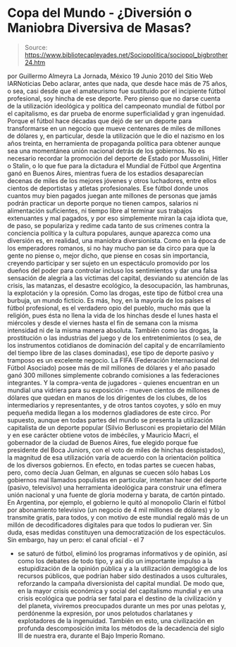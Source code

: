 # Copa del Mundo - ¿Diversión o Maniobra Diversiva de Masas?

> Source: https://www.bibliotecapleyades.net/Sociopolitica/sociopol_bigbrother24.htm

por Guillermo Almeyra
La Jornada, México
19 Junio 2010
del Sitio Web
IARNoticias
Debo aclarar, antes que nada, que desde hace más de 75 años, o sea, casi
desde que el amateurismo fue sustituido por el incipiente fútbol profesional,
soy hincha de ese deporte.
Pero pienso que no darse cuenta de la utilización
ideológica y política del campeonato mundial de fútbol por el capitalismo,
es dar prueba de enorme superficialidad y gran ingenuidad.
Porque el fútbol
hace décadas que dejó de ser un deporte para transformarse en un negocio que
mueve centenares de miles de millones de dólares y, en particular, desde la
utilización que le dio el nazismo en los años treinta, en herramienta de
propaganda política para obtener aunque sea una momentánea unión nacional
detrás de los gobiernos.
No es necesario recordar la promoción del deporte de Estado por Mussolini,
Hitler o Stalin, o lo que fue para la dictadura el Mundial de
Fútbol que
Argentina ganó en Buenos Aires, mientras fuera de los estadios desaparecían
decenas de miles de los mejores jóvenes y otros luchadores, entre ellos
cientos de deportistas y atletas profesionales.
Ese fútbol donde unos
cuantos muy bien pagados juegan ante millones de personas que jamás podrán
practicar un deporte porque no tienen campos, salarios ni alimentación
suficientes, ni tiempo libre al terminar sus trabajos extenuantes y mal
pagados, y por eso simplemente
miran la caja idiota que, de paso, se
populariza y redime cada tanto de sus crímenes contra la conciencia política
y la cultura populares, aunque aparezca como una diversión es, en realidad,
una maniobra diversionista.
Como en la época de los emperadores romanos, si no hay mucho pan se da circo
para que la gente no piense o, mejor dicho, que piense en cosas sin
importancia, creyendo participar y ser sujeto en un espectáculo promovido
por
los dueños del poder para controlar incluso los sentimientos y dar una
falsa sensación de alegría a las víctimas del capital, desviando su atención
de las crisis, las matanzas, el desastre ecológico, la desocupación, las
hambrunas, la explotación y la opresión.
Como las drogas, este tipo de fútbol crea una burbuja, un mundo ficticio.
Es
más, hoy, en la mayoría de los países el fútbol profesional, es el verdadero
opio del pueblo, mucho más que la religión, pues ésta no llena la vida de
los hinchas desde el lunes hasta el miércoles y desde el viernes hasta el
fin de semana con la misma intensidad ni de la misma manera absoluta.
También como las drogas, la prostitución o las industrias del juego y de los
entretenimientos (o sea, de los instrumentos cotidianos de dominación del
capital y de encarrilamiento del tiempo libre de las clases dominadas), ese
tipo de deporte pasivo y tramposo es un excelente negocio.
La FIFA (Federación Internacional del Fútbol Asociado) posee más de mil
millones de dólares y el año pasado ganó 300 millones simplemente cobrando
comisiones a las federaciones integrantes.
Y la compra-venta de jugadores - quienes
encuentran en un mundial una vidriera para su exposición - mueven cientos de
millones de dólares que quedan en manos de los dirigentes de los clubes, de
los intermediarios y representantes, y de otros tantos coyotes, y sólo en
muy pequeña medida llegan a los modernos gladiadores de este circo.
Por supuesto, aunque en todas partes del mundo se presenta la utilización
capitalista de un deporte popular (Silvio Berlusconi es propietario del
Milán y en ese carácter obtiene votos de imbéciles, y Mauricio Macri, el
gobernador de la ciudad de Buenos Aires, fue elegido porque fue presidente
del Boca Juniors, con el voto de miles de hinchas despistados), la magnitud
de esa utilización varía de acuerdo con la orientación política de los
diversos gobiernos.
En efecto, en todas partes se cuecen habas, pero, como decía Juan Gelman,
en
algunas se cuecen sólo habas
Los gobiernos mal llamados populistas en
particular, intentan hacer del deporte (pasivo, televisivo) una herramienta
ideológica para construir una efímera unión nacional y una fuente de gloria
moderna y barata, de cartón pintado.
En Argentina, por ejemplo, el gobierno le quitó al monopolio Clarín el
fútbol por abonamiento televisivo (un negocio de 4 mil millones de dólares)
y lo transmite gratis, para todos, y con motivo de este mundial regaló más
de un millón de decodificadores digitales para que todos lo pudieran ver.
Sin duda, esas medidas constituyen una democratización de los espectáculos.
Sin embargo, hay un pero: el canal oficial - el 7
- se saturó de fútbol,
eliminó los programas informativos y de opinión, así como los debates de
todo tipo, y así dio un importante impulso a la estupidización de la opinión
pública y a la utilización demagógica de los recursos públicos, que podrían
haber sido destinados a usos culturales, reforzando la campaña diversionista
del capital mundial.
De modo que, en
la mayor crisis económica y social del capitalismo mundial y
en una crisis ecológica que podría ser fatal para el destino de la
civilización y del planeta, viviremos preocupados durante un mes por unas
pelotas y, perdónenme la expresión, por unos pelotudos charlatanes y
explotadores de la ingenuidad.
También en esto, una civilización en profunda
descomposición imita los métodos de la decadencia del siglo III de nuestra
era, durante el Bajo Imperio Romano.

